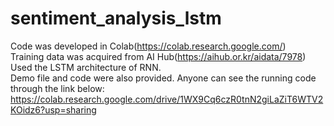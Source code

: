# sentiment_analysis_lstm

Code was developed in Colab(https://colab.research.google.com/)<br>
Training data was acquired from AI Hub(https://aihub.or.kr/aidata/7978)<br>
Used the LSTM architecture of RNN.<br>
Demo file and code were also provided. Anyone can see the running code through the link below:<br>
https://colab.research.google.com/drive/1WX9Cq6czR0tnN2giLaZiT6WTV2KOidz6?usp=sharing
